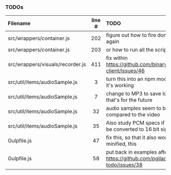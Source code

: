 ### TODOs
| Filename | line # | TODO
|:------|:------:|:------
| src/wrappers/container.js | 202 | figure out how to fire dom's onload event again
| src/wrappers/container.js | 203 | or how to run all the scripts over again
| src/wrappers/visuals/recorder.js | 411 | fix within https://github.com/binarykitchen/videomail-client/issues/46
| src/util/items/audioSample.js | 3 | turn this into an npm module, but only when it's working
| src/util/items/audioSample.js | 7 | change to MP3 to save lots of bytes but that's for the future
| src/util/items/audioSample.js | 32 | audio samples seem to be a bit too fast compared to the video
| src/util/items/audioSample.js | 35 | Also study PCM specs if these really have to be converted to 16 bit signed integers???
| Gulpfile.js | 47 | fix this, so that it also works when not minified, this
| Gulpfile.js | 58 | put back in examples after https://github.com/pgilad/gulp-todo/issues/38